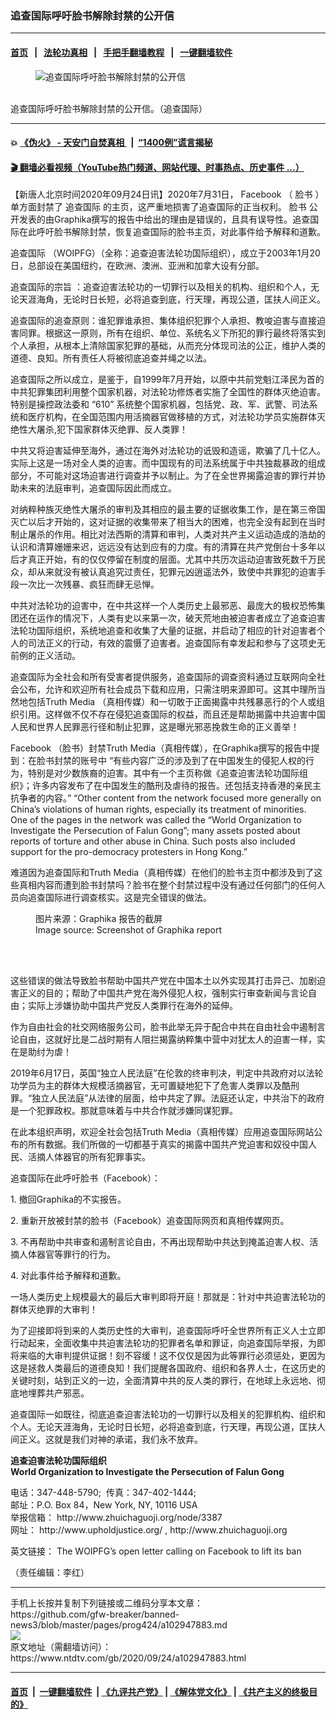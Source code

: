 ### 追查国际呼吁脸书解除封禁的公开信
------------------------

#### [首页](https://github.com/gfw-breaker/banned-news3/blob/master/README.md) &nbsp;&nbsp;|&nbsp;&nbsp; [法轮功真相](https://github.com/begood0513/basic/blob/master/README.md)  &nbsp;&nbsp;|&nbsp;&nbsp; [手把手翻墙教程](https://github.com/gfw-breaker/guides/wiki)  &nbsp;&nbsp;|&nbsp;&nbsp; [一键翻墙软件](https://github.com/gfw-breaker/nogfw/blob/master/README.md)  



<div><div class="featured_image">
 <figure>
  <img alt="追查国际呼吁脸书解除封禁的公开信" src="https://i.ntdtv.com/assets/uploads/2020/09/81c75af122ad6982d7d30022dcafe178-800x450.jpg"/>
 </figure><br/>
 <span class="caption">
  追查国际呼吁脸书解除封禁的公开信。（追查国际）
 </span>
</div>
</div><hr/>

#### 💥 [《伪火》 - 天安门自焚真相 ](http://158.247.195.190:10000/videos/blog/weihuo.html)&nbsp; |&nbsp; [“1400例”谎言揭秘  ](http://158.247.195.190:10000/videos/blog/jiexi1400.html)

#### [ 🎬  翻墙必看视频（YouTube热门频道、网站代理、时事热点、历史事件 ...）](https://github.com/gfw-breaker/links/blob/master/banned.md)

<div><div class="post_content" itemprop="articleBody">
 <p>
  【新唐人北京时间2020年09月24日讯】2020年7月31日，
  <ok href="https://www.ntdtv.com/gb/facebook.htm">
   Facebook
  </ok>
  （
  <ok href="https://www.ntdtv.com/gb/脸书.htm">
   脸书
  </ok>
  ）单方面封禁了
  <ok href="https://www.ntdtv.com/gb/追查国际.htm">
   追查国际
  </ok>
  的主页，这严重地损害了追查国际的正当权利。
  <ok href="https://www.ntdtv.com/gb/脸书.htm">
   脸书
  </ok>
  公开发表的由Graphika撰写的报告中给出的理由是错误的，且具有误导性。追查国际在此呼吁脸书解除封禁，恢复追查国际的脸书主页，对此事件给予解释和道歉。
 </p>
 <p>
  <ok href="https://www.ntdtv.com/gb/追查国际.htm">
   追查国际
  </ok>
  （WOIPFG）（全称：追查迫害法轮功国际组织），成立于2003年1月20日，总部设在美国纽约，在欧洲、澳洲、亚洲和加拿大设有分部。
 </p>
 <p>
  追查国际的宗旨 ：追查迫害法轮功的一切罪行以及相关的机构、组织和个人，无论天涯海角，无论时日长短，必将追查到底，行天理，再现公道，匡扶人间正义。
 </p>
 <p>
  追查国际的追查原则：谁犯罪谁承担、集体组织犯罪个人承担、教唆迫害与直接迫害同罪。根据这一原则，所有在组织、单位、系统名义下所犯的罪行最终将落实到个人承担，从根本上清除国家犯罪的基础，从而充分体现司法的公正，维护人类的道德、良知。所有责任人将被彻底追查并绳之以法。
 </p>
 <p>
  追查国际之所以成立，是鉴于，自1999年7月开始，以原中共前党魁江泽民为首的中共犯罪集团利用整个国家机器，对法轮功修炼者实施了全国性的群体灭绝迫害。特别是操控政法委和 “610” 系统整个国家机器，包括党、政、军、武警、司法系统和医疗机构，在全国范围内用活摘器官做移植的方式，对法轮功学员实施群体灭绝性大屠杀,犯下国家群体灭绝罪、反人类罪！
 </p>
 <p>
  中共又将迫害延伸至海外，通过在海外对法轮功的诋毁和造谣，欺骗了几十亿人。实际上这是一场对全人类的迫害。而中国现有的司法系统属于中共独裁暴政的组成部分，不可能对这场迫害进行调查并予以制止。为了在全世界揭露迫害的罪行并协助未来的法庭审判，追查国际因此而成立。
 </p>
 <p>
  对纳粹种族灭绝性大屠杀的审判及其相应的最主要的证据收集工作，是在第三帝国灭亡以后才开始的，这对证据的收集带来了相当大的困难，也完全没有起到在当时制止屠杀的作用。相比对法西斯的清算和审判，人类对共产主义运动造成的浩劫的认识和清算姗姗来迟，远远没有达到应有的力度。有的清算在共产党倒台十多年以后才真正开始，有的仅仅停留在制度的层面。尤其中共历次运动迫害致死数千万民众，却从来就没有被认真追究过责任，犯罪元凶逍遥法外，致使中共罪犯的迫害手段一次比一次残暴、疯狂而肆无忌惮。
 </p>
 <p>
  中共对法轮功的迫害中，在中共这样一个人类历史上最邪恶、最庞大的极权恐怖集团还在运作的情况下，人类有史以来第一次，破天荒地由被迫害者成立了追查迫害法轮功国际组织，系统地追查和收集了大量的证据，并启动了相应的针对迫害者个人的司法正义的行动，有效的震慑了迫害者。追查国际有幸发起和参与了这项史无前例的正义活动。
 </p>
 <p>
  追查国际为全社会和所有受害者提供服务，追查国际的调查资料通过互联网向全社会公布，允许和欢迎所有社会成员下载和应用，只需注明来源即可。这其中理所当然地包括Truth Media （真相传媒）和一切敢于正面揭露中共残暴恶行的个人或组织引用。这样做不仅不存在侵犯追查国际的权益，而且还是帮助揭露中共迫害中国人民和世界人民罪恶行径和制止犯罪，这是曝光邪恶挽救生命的正义善举！
 </p>
 <p>
  <ok href="https://www.ntdtv.com/gb/facebook.htm">
   Facebook
  </ok>
  （脸书）封禁Truth Media（真相传媒），在Graphika撰写的报告中提到：在脸书封禁的账号中 “有些内容广泛的涉及到了在中国发生的侵犯人权的行为，特别是对少数族裔的迫害。其中有一个主页称做《追查迫害法轮功国际组织》；许多内容发布了在中国发生的酷刑及虐待的报告。还包括支持香港的亲民主抗争者的内容。” “Other content from the network focused more generally on China’s violations of human rights, especially its treatment of minorities. One of the pages in the network was called the “World Organization to Investigate the Persecution of Falun Gong”; many assets posted about reports of torture and other abuse in China. Such posts also included support for the pro-democracy protesters in Hong Kong.”
 </p>
 <p>
  难道因为追查国际和Truth Media（真相传媒）在他们的脸书主页中都涉及到了这些真相内容而遭到脸书封禁吗？脸书在整个封禁过程中没有通过任何部门的任何人员向追查国际进行调查核实。这是完全错误的做法。
 </p>
 <figure class="wp-caption alignnone" id="attachment_102947884" style="width: 420px">
  <img alt="" class="size-full wp-image-102947884" src="https://i.ntdtv.com/assets/uploads/2020/09/129235_1600721142.gif">
   <br/><figcaption class="wp-caption-text">
    图片来源：Graphika 报告的截屏
    <br/>
    Image source: Screenshot of Graphika report
   </figcaption><br/>
  </img>
 </figure><br/>
 <p>
  这些错误的做法导致脸书帮助中国共产党在中国本土以外实现其打击异己、加剧迫害正义的目的；帮助了中国共产党在海外侵犯人权，强制实行审查新闻与言论自由；实际上涉嫌协助中国共产党反人类罪行在海外的延伸。
 </p>
 <p>
  作为自由社会的社交网络服务公司，脸书此举无异于配合中共在自由社会中遏制言论自由，这就好比是二战时期有人阻拦揭露纳粹集中营中对犹太人的迫害一样，实在是助纣为虐！
 </p>
 <p>
  2019年6月17日，英国“独立人民法庭”在伦敦的终审判决，判定中共政府对以法轮功学员为主的群体大规模活摘器官，无可置疑地犯下了危害人类罪以及酷刑罪。“独立人民法庭”从法律的层面，给中共定了罪。法庭还认定，中共治下的政府是一个犯罪政权。那就意味着与中共合作就涉嫌同谋犯罪。
 </p>
 <p>
  在此本组织声明，欢迎全社会包括Truth Media（真相传媒）应用追查国际网站公布的所有数据。我们所做的一切都基于真实的揭露中国共产党迫害和奴役中国人民、活摘人体器官的所有犯罪事实。
 </p>
 <p>
  追查国际在此呼吁脸书（Facebook）：
 </p>
 <p>
  1. 撤回Graphika的不实报告。
 </p>
 <p>
  2. 重新开放被封禁的脸书（Facebook）追查国际网页和真相传媒网页。
 </p>
 <p>
  3. 不再帮助中共审查和遏制言论自由，不再出现帮助中共达到掩盖迫害人权、活摘人体器官等罪行的行为。
 </p>
 <p>
  4. 对此事件给予解释和道歉。
 </p>
 <p>
  一场人类历史上规模最大的最后大审判即将开庭！那就是：针对中共迫害法轮功的群体灭绝罪的大审判！
 </p>
 <p>
  为了迎接即将到来的人类历史性的大审判，追查国际呼吁全世界所有正义人士立即行动起来，全面收集中共迫害法轮功的犯罪者名单和罪证，向追查国际举报，为即将来临的大审判提供证据！刻不容缓！这不仅仅是因为此等罪行必须惩处，更因为这是拯救人类最后的道德良知！我们提醒各国政府、组织和各界人士，在这历史的关键时刻，站到正义的一边，全面清算中共的反人类的罪行，在地球上永远地、彻底地埋葬共产邪恶。
 </p>
 <p>
  追查国际一如既往，彻底追查迫害法轮功的一切罪行以及相关的犯罪机构、组织和个人。无论天涯海角，无论时日长短，必将追查到底，行天理，再现公道，匡扶人间正义。这就是我们对神的承诺，我们永不放弃。
 </p>
 <p>
  <strong>
   追查迫害法轮功国际组织
  </strong>
  <br/>
  <strong>
   World Organization to Investigate the Persecution of Falun Gong
  </strong>
 </p>
 <p>
  电话：347-448-5790;  传真：347-402-1444;
  <br/>
  邮址：P.O. Box 84，New York, NY, 10116 USA
  <br/>
  举报信箱：
  <ok href="http://www.zhuichaguoji.org/node/3387">
   http://www.zhuichaguoji.org/node/3387
  </ok>
  <br/>
  网址：
  <ok href="http://www.upholdjustice.org/">
   http://www.upholdjustice.org/
  </ok>
  ,
  <ok href="http://www.zhuichaguoji.org/">
   http://www.zhuichaguoji.org
  </ok>
 </p>
 <p>
  英文链接：
  <ok href="https://www.upholdjustice.org/node/459">
   The WOIPFG’s open letter calling on Facebook to lift its ban
  </ok>
 </p>
 <p>
  （责任编辑：李红）
 </p>
 <div class="single_ad">
 </div>
</div>
</div>
<hr/>
手机上长按并复制下列链接或二维码分享本文章：<br/>
https://github.com/gfw-breaker/banned-news3/blob/master/pages/prog424/a102947883.md <br/>
<a href='https://github.com/gfw-breaker/banned-news3/blob/master/pages/prog424/a102947883.md'><img src='https://github.com/gfw-breaker/banned-news3/blob/master/pages/prog424/a102947883.md.png'/></a> <br/>
原文地址（需翻墙访问）：https://www.ntdtv.com/gb/2020/09/24/a102947883.html


------------------------
#### [首页](https://github.com/gfw-breaker/banned-news3/blob/master/README.md) &nbsp;|&nbsp; [一键翻墙软件](https://github.com/gfw-breaker/nogfw/blob/master/README.md) &nbsp;| [《九评共产党》](https://github.com/gfw-breaker/9ping.md/blob/master/README.md#九评之一评共产党是什么) | [《解体党文化》](https://github.com/gfw-breaker/jtdwh.md/blob/master/README.md) | [《共产主义的终极目的》](https://github.com/gfw-breaker/gczydzjmd.md/blob/master/README.md)


<img src='http://gfw-breaker.win/banned-news3/pages/prog424/a102947883.md' width='0px' height='0px'/>